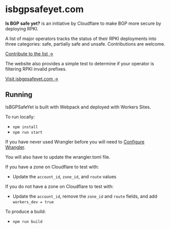 # isbgpsafeyet.com

**Is BGP safe yet?** is an initiative by Cloudflare to make BGP more secure by deploying RPKI.

A list of major operators tracks the status of their RPKI deployments into three categories:
safe, partially safe and unsafe. Contributions are welcome.

[Contribute to the list →](https://github.com/cloudflare/isbgpsafeyet.com/blob/master/data/operators.csv)

The website also provides a simple test to determine if your operator is filtering RPKI invalid prefixes.

[Visit isbgpsafeyet.com →](https://isbgpsafeyet.com/)

## Running

IsBGPSafeYet is built with Webpack and deployed with Workers Sites.

To run locally:

- `npm install`
- `npm run start`

If you have never used Wrangler before you will need to [Configure Wrangler](https://developers.cloudflare.com/workers/quickstart#configure).

You will also have to update the wrangler.toml file.

If you have a zone on Cloudflare to test with:

- Update the `account_id`, `zone_id`, and `route` values

If you do not have a zone on Cloudflare to test with:

- Update the `account_id`, remove the `zone_id` and `route` fields, and add `workers_dev = true`

To produce a build:

- `npm run build`
